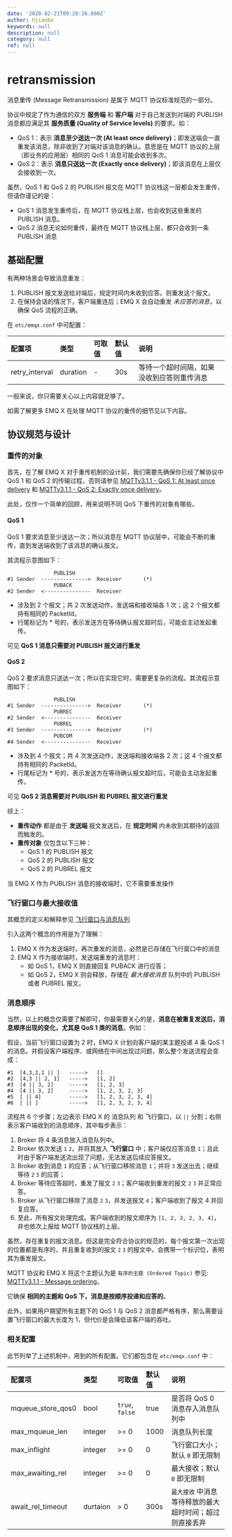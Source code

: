 ```yaml
---
date: '2020-02-21T09:28:26.000Z'
author: hjianbo
keywords: null
description: null
category: null
ref: null
---
```


# retransmission

消息重传 \(Message Retransmission\) 是属于 MQTT 协议标准规范的一部分。

协议中规定了作为通信的双方 **服务端** 和 **客户端** 对于自己发送到对端的 PUBLISH 消息都应满足其 **服务质量 \(Quality of Service levels\)** 的要求。如：

* QoS 1：表示 **消息至少送达一次 \(At least once delivery\)**；即发送端会一直重发该消息，除非收到了对端对该消息的确认。意思是在 MQTT 协议的上层（即业务的应用层）相同的 QoS 1 消息可能会收到多次。
* QoS 2：表示 **消息只送达一次 \(Exactly once delivery\)**；即该消息在上层仅会接收到一次。

虽然，QoS 1 和 QoS 2 的 PUBLISH 报文在 MQTT 协议栈这一层都会发生重传，但请你谨记的是：

* QoS 1 消息发生重传后，在 MQTT 协议栈上层，也会收到这些重发的 PUBLISH 消息。
* QoS 2 消息无论如何重传，最终在 MQTT 协议栈上层，都只会收到一条 PUBLISH 消息

## 基础配置

有两种场景会导致消息重发：

1. PUBLISH 报文发送给对端后，规定时间内未收到应答。则重发这个报文。
2. 在保持会话的情况下，客户端重连后；EMQ X 会自动重发  _未应答的消息_，以确保 QoS 流程的正确。

在 `etc/emqx.conf` 中可配置：

| 配置项 | 类型 | 可取值 | 默认值 | 说明 |
| :--- | :--- | :--- | :--- | :--- |
| retry\_interval | duration | - | 30s | 等待一个超时间隔，如果没收到应答则重传消息 |

一般来说，你只需要关心以上内容就足够了。

如需了解更多 EMQ X 在处理 MQTT 协议的重传的细节见以下内容。

## 协议规范与设计

### 重传的对象

首先，在了解 EMQ X 对于重传机制的设计前，我们需要先确保你已经了解协议中 QoS 1 和 QoS 2 的传输过程，否则请参见 [MQTTv3.1.1 - QoS 1: At least once delivery](http://docs.oasis-open.org/mqtt/mqtt/v3.1.1/os/mqtt-v3.1.1-os.html#_Toc398718101) 和 [MQTTv3.1.1 - QoS 2: Exactly once delivery](http://docs.oasis-open.org/mqtt/mqtt/v3.1.1/os/mqtt-v3.1.1-os.html#_Toc398718102)。

此处，仅作一个简单的回顾，用来说明不同 QoS 下重传的对象有哪些。

#### QoS 1

QoS 1 要求消息至少送达一次；所以消息在 MQTT 协议层中，可能会不断的重传，直到发送端收到了该消息的确认报文。

其流程示意图如下：

```text
               PUBLISH
#1 Sender  --------------->  Receiver       (*)
               PUBACK
#2 Sender  <---------------  Receiver
```

* 涉及到 2 个报文；共 2 次发送动作，发送端和接收端各 1 次；这 2 个报文都持有相同的 PacketId。
* 行尾标记为 \* 号的，表示发送方在等待确认报文超时后，可能会主动发起重传。

可见 **QoS 1 消息只需要对 PUBLISH 报文进行重发**

#### QoS 2

QoS 2 要求消息只送达一次；所以在实现它时，需要更复杂的流程。其流程示意图如下：

```text
               PUBLISH
#1 Sender  --------------->  Receiver       (*)
               PUBREC
#2 Sender  <---------------  Receiver
               PUBREL
#3 Sender  --------------->  Receiver       (*)
               PUBCOM
#4 Sender  <---------------  Receiver
```

* 涉及到 4 个报文；共 4 次发送动作，发送端和接收端各 2 次；这 4 个报文都持有相同的 PacketId。
* 行尾标记为 \* 号的，表示发送方在等待确认报文超时后，可能会主动发起重传。

可见 **QoS 2 消息需要对 PUBLISH 和 PUBREL 报文进行重发**

综上：

* **重传动作** 都是由于 **发送端** 报文发送后，在 **规定时间** 内未收到其期待的返回而触发的。
* **重传对象** 仅包含以下三种：
  * QoS 1 的 PUBLISH 报文
  * QoS 2 的 PUBLISH 报文
  * QoS 2 的 PUBREL 报文

当 EMQ X 作为 PUBLISH 消息的接收端时，它不需要重发操作

### 飞行窗口与最大接收值

其概念的定义和解释参见 [飞行窗口与消息队列](inflight-window-and-message-queue.md)

引入这两个概念的作用是为了理解：

1. EMQ X 作为发送端时，再次重发的消息，必然是已存储在飞行窗口中的消息
2. EMQ X 作为接收端时，发送端重发的消息时：
   * 如 QoS 1，EMQ X 则直接回复 PUBACK 进行应答；
   * 如 QoS 2，EMQ X 则会释放，存储在 _最大接收消息_ 队列中的 PUBLISH 或者 PUBREL 报文。

### 消息顺序

当然，以上的概念仅需要了解即可，你最需要关心的是，**消息在被重复发送后，消息顺序出现的变化，尤其是 QoS 1 类的消息**。例如：

假设，当前飞行窗口设置为 2 时，EMQ X 计划向客户端的某主题投递 4 条 QoS 1 的消息。并假设客户端程序、或网络在中间出现过问题，那么整个发送流程会变成：

```text
#1  [4,3,2,1 || ]   ----->   []
#2  [4,3 || 2, 1]   ----->   [1, 2]
#3  [4 || 3, 2]     ----->   [1, 2, 3]
#4  [4 || 3, 2]     ----->   [1, 2, 3, 2, 3]
#5  [ || 4]         ----->   [1, 2, 3, 2, 3, 4]
#6  [ || ]          ----->   [1, 2, 3, 2, 3, 4]
```

流程共 6 个步骤；左边表示 EMQ X 的 消息队列 和 飞行窗口，以 `||` 分割；右侧表示客户端收到的消息顺序，其中每步表示：

1. Broker 将 4 条消息放入消息队列中。
2. Broker 依次发送 `1` `2`，并将其放入 **飞行窗口** 中；客户端仅应答消息 `1`；且此时由于客户端发送流出现了问题，无法发送后续应答报文。
3. Broker 收到消息 `1` 的应答；从飞行窗口移除消息 `1`；并将 `3` 发送出去；继续等待 `2` `3` 的应答；
4. Broker 等待应答超时，重发了报文 `2` `3`；客户端收到重发的报文 `2` `3` 并正常应答。
5. Broker 从飞行窗口移除了消息 `2` `3`，并发送报文 `4`；客户端收到了报文 4 并回复应答。
6. 至此，所有报文处理完成。客户端收到的报文顺序为 `[1, 2, 3, 2, 3, 4]`，并也依次上报给 MQTT 协议栈的上层。

虽然，存在重复的报文消息。但这是完全符合协议的规范的，每个报文第一次出现的位置都是有序的，并且重复收到的报文 `2` `3` 的报文中，会携带一个标识位，表明其为重发报文。

MQTT 协议和 EMQ X 将这个主题认为是 `有序的主题 (Ordered Topic)` 参见: [MQTTv3.1.1 - Message ordering](http://docs.oasis-open.org/mqtt/mqtt/v3.1.1/os/mqtt-v3.1.1-os.html#_Toc398718105)。

它确保 **相同的主题和 QoS 下，消息是按顺序投递和应答的**。

此外，如果用户期望所有主题下的 QoS 1 与 QoS 2 消息都严格有序，那么需要设置飞行窗口的最大长度为 1，但代价是会降低该客户端的吞吐。

### 相关配置

此节列举了上述机制中，用到的所有配置。它们都包含在 `etc/emqx.conf` 中：

| 配置项 | 类型 | 可取值 | 默认值 | 说明 |
| :--- | :--- | :--- | :--- | :--- |
| mqueue\_store\_qos0 | bool | `true`, `false` | true | 是否将 QoS 0 消息存入消息队列中 |
| max\_mqueue\_len | integer | &gt;= 0 | 1000 | 消息队列长度 |
| max\_inflight | integer | &gt;= 0 | 0 | 飞行窗口大小；默认 `0` 即无限制 |
| max\_awaiting\_rel | integer | &gt;= 0 | 0 | 最大接收；默认 `0` 即无限制 |
| await\_rel\_timeout | durtaion | &gt;  0 | 300s | `最大接收` 中消息等待释放的最大超时时间；超过则直接丢弃 |

